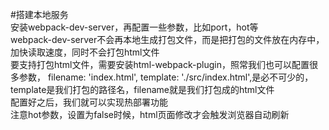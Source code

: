 #搭建本地服务  
安装webpack-dev-server，再配置一些参数，比如port，hot等  
webpack-dev-server不会再本地生成打包文件，而是把打包的文件放在内存中，加快读取速度，同时不会打包html文件  
要支持打包html文件，需要安装html-webpack-plugin，照常我们也可以配置很多参数， filename: 'index.html', template: './src/index.html',是必不可少的，template是我们打包的路径名，filename就是我们打包成的html文件  
配置好之后，我们就可以实现热部署功能  
注意hot参数，设置为false时候，html页面修改才会触发浏览器自动刷新  

